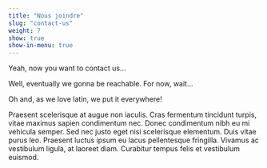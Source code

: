 ```yaml
---
title: "Nous joindre"
slug: "contact-us"
weight: 7
show: true
show-in-menu: true
---
```

Yeah, now you want to contact us...

Well, eventually we gonna be reachable. For now, wait...

Oh and, as we love latin, we put it everywhere!

Praesent scelerisque at augue non iaculis. Cras fermentum tincidunt turpis, vitae maximus sapien condimentum nec. Donec condimentum nibh eu mi vehicula semper. Sed nec justo eget nisi scelerisque elementum. Duis vitae purus leo. Praesent luctus ipsum eu lacus pellentesque fringilla. Vivamus ac vestibulum ligula, at laoreet diam. Curabitur tempus felis et vestibulum euismod.

